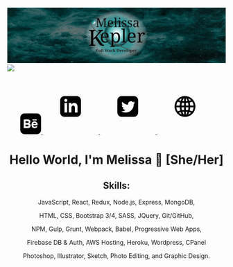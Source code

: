 ![](melissakepler.jpg)
![](https://komarev.com/ghpvc/?username=Missarachnid&color=007977&style=plastic)

<p align="center">
  <a href="https://www.behance.net/mmkepler" rel="noopener" target="_blank">
    <img src="iconmonstr-behance-3.svg" alt="Behance />
  </a>                                           
  <a href="https://www.linkedin.com/in/mmkepler/" rel="noopener" target="_blank">
    <img src="iconmonstr-linkedin-3.svg" alt="LinkedIn icon" style="padding:40px;"/>
  </a>     
  <a href="https://twitter.com/missarachnid" rel="noopener" target="_blank">
    <img src="iconmonstr-twitter-3.svg" alt="Twitter icon" style="margin:40px;"/>
  </a>
  <a href="https://mmkepler.com/" rel="noopener" target="_blank">
    <img src="iconmonstr-globe-3.svg" alt="A website icon" style="margin:40px;"/>
  </a>
  </p>
<h1 align="center">Hello World, I'm Melissa 👋 [She/Her]</h1>

  
<h2 align="center">Skills:</h2>
<p align="center">
  JavaScript, React, Redux, Node.js, Express, MongoDB,
</p>
<p align="center">
  HTML, CSS, Bootstrap 3/4, SASS, JQuery, Git/GitHub,
</p>
<p align="center">
  NPM, Gulp, Grunt, Webpack, Babel, Progressive Web Apps,
</p>
<p align="center">
  Firebase DB & Auth, AWS Hosting, Heroku, Wordpress, CPanel
</p>
<p align="center">
  Photoshop, Illustrator, Sketch, Photo Editing, and Graphic Design.
</p>
<!--
[![Top Langs](https://github-readme-stats.vercel.app/api/top-langs/?username=Missarachnid&layout=compact)](https://github.com/Missarachnid/github-readme-stats)

**Missarachnid/Missarachnid** is a ✨ _special_ ✨ repository because its `README.md` (this file) appears on your GitHub profile.


Here are some ideas to get you started:
<p align="center">
<img src="javascript-original.svg" alt="JavaScript logo" height="50"/>
<img src="react-original.svg" alt="React logo" height="50"/>
<img src="redux-original.svg" alt="Redux logo" height="50"/>
<img src="nodejs-plain-wordmark.svg" alt="Node.js logo" height="50"/>
<img src="express-original-wordmark.svg" alt="Express.js logo" height="50"/>
<img src="mongodb-original-wordmark.svg" alt="Mongo DB logo" height="50"/>
</p>

- 🔭 I’m currently working on ...
- 🌱 I’m currently learning ...
- 👯 I’m looking to collaborate on ...
- 🤔 I’m looking for help with ...
- 💬 Ask me about ...
- 📫 How to reach me: ...
- 😄 Pronouns: ...
- ⚡ Fun fact: ...
-->
